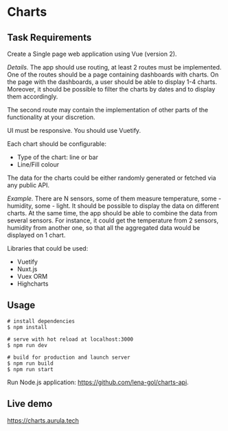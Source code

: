 # Charts

## Task Requirements
Create a Single page web application using Vue (version 2).

*Details.* The app should use routing, at least 2 routes must be implemented. One of the routes
should be a page containing dashboards with charts. On the page with the dashboards, a user
should be able to display 1-4 charts. Moreover, it should be possible to filter the charts by dates
and to display them accordingly.

The second route may contain the implementation of other parts of the functionality at your
discretion.

UI must be responsive. You should use Vuetify.

Each chart should be configurable:
- Type of the chart: line or bar
- Line/Fill colour

The data for the charts could be either randomly generated or fetched via any public API.

*Example.* There are N sensors, some of them measure temperature, some - humidity, some -
light. It should be possible to display the data on different charts. At the same time, the app
should be able to combine the data from several sensors. For instance, it could get the
temperature from 2 sensors, humidity from another one, so that all the aggregated data would
be displayed on 1 chart.

Libraries that could be used:
- Vuetify
- Nuxt.js
- Vuex ORM
- Highcharts

## Usage

```
# install dependencies
$ npm install

# serve with hot reload at localhost:3000
$ npm run dev

# build for production and launch server
$ npm run build
$ npm run start
```

Run Node.js application: https://github.com/lena-gol/charts-api.

## Live demo
https://charts.aurula.tech
